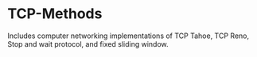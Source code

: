 # TCP-Methods
Includes computer networking implementations of TCP Tahoe, TCP Reno, Stop and wait protocol, and fixed sliding window.
